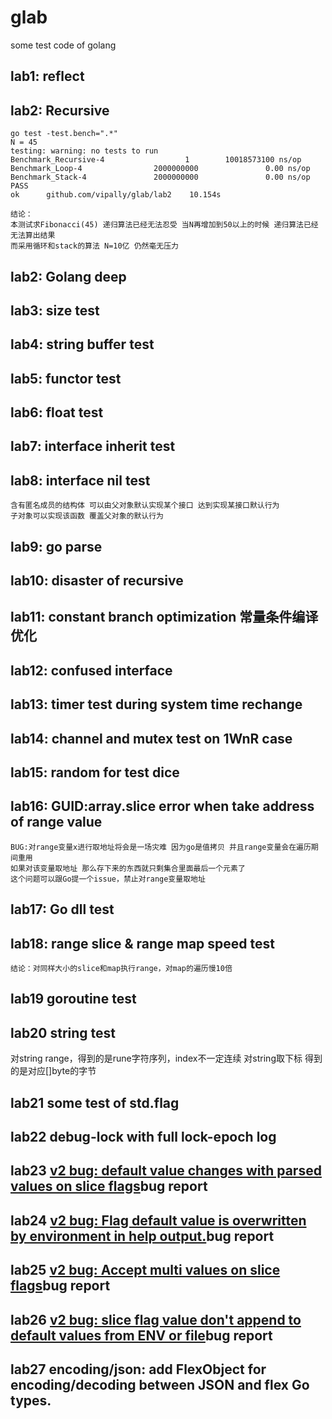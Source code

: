 # glab
some test code of golang

## lab1: reflect

## lab2: Recursive
	go test -test.bench=".*"
	N = 45
	testing: warning: no tests to run
	Benchmark_Recursive-4                  1        10018573100 ns/op
	Benchmark_Loop-4                2000000000               0.00 ns/op
	Benchmark_Stack-4               2000000000               0.00 ns/op
	PASS
	ok      github.com/vipally/glab/lab2    10.154s
	
	结论：
	本测试求Fibonacci(45) 递归算法已经无法忍受 当N再增加到50以上的时候 递归算法已经无法算出结果
	而采用循环和stack的算法 N=10亿 仍然毫无压力
	
## lab2: Golang deep

## lab3: size test

## lab4: string buffer test

## lab5: functor test

## lab6: float test

## lab7: interface inherit test

## lab8: interface nil test
	含有匿名成员的结构体 可以由父对象默认实现某个接口 达到实现某接口默认行为
	子对象可以实现该函数 覆盖父对象的默认行为

## lab9: go parse

## lab10: disaster of recursive

## lab11: constant branch optimization 常量条件编译优化

## lab12: confused interface

## lab13: timer test during system time rechange

## lab14: channel and mutex test on 1WnR case

## lab15: random for test dice

## lab16: GUID:array.slice error when take address of range value
	BUG:对range变量x进行取地址将会是一场灾难 因为go是值拷贝 并且range变量会在遍历期间重用
	如果对该变量取地址 那么存下来的东西就只剩集合里面最后一个元素了
	这个问题可以跟Go提一个issue，禁止对range变量取地址

## lab17: Go dll test

## lab18: range slice & range map speed test
	结论：对同样大小的slice和map执行range，对map的遍历慢10倍

## lab19 goroutine test
## lab20 string test
 对string range，得到的是rune字符序列，index不一定连续
 对string取下标 得到的是对应[]byte的字节

## lab21 some test of std.flag

## lab22 debug-lock with full lock-epoch log

## lab23 [v2 bug: default value changes with parsed values on slice flags](https://github.com/urfave/cli/issues/1235)bug report

## lab24 [v2 bug: Flag default value is overwritten by environment in help output.](https://github.com/urfave/cli/issues/1206)bug report

## lab25 [v2 bug: Accept multi values on slice flags](https://github.com/urfave/cli/issues/1238)bug report

## lab26 [v2 bug: slice flag value don't append to default values from ENV or file](https://github.com/urfave/cli/issues/1238)bug report

## lab27 encoding/json: add FlexObject for encoding/decoding between JSON and flex Go types.




	
